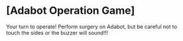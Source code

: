 # [Adabot Operation Game]

Your turn to operate! Perform surgery on Adabot, but be careful not to touch the sides or the buzzer will sound!!!
